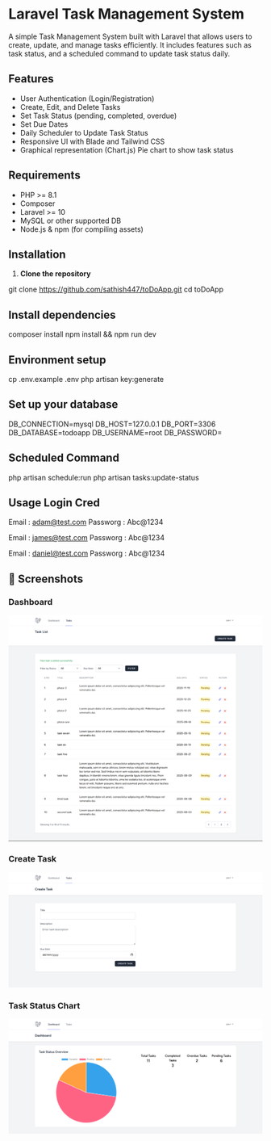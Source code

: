 # Laravel Task Management System

A simple Task Management System built with Laravel that allows users to create, update, and manage tasks efficiently. It includes features such as task status,  and a scheduled command to update task status daily.

## Features

- User Authentication (Login/Registration)
- Create, Edit, and Delete Tasks
- Set Task Status (pending, completed, overdue)
- Set Due Dates
- Daily Scheduler to Update Task Status
- Responsive UI with Blade and Tailwind CSS
- Graphical representation (Chart.js) Pie chart to show task status

## Requirements

- PHP >= 8.1
- Composer
- Laravel >= 10
- MySQL or other supported DB
- Node.js & npm (for compiling assets)

## Installation

1. **Clone the repository**

git clone https://github.com/sathish447/toDoApp.git
cd toDoApp

## Install dependencies
composer install
npm install && npm run dev

##  Environment setup
cp .env.example .env
php artisan key:generate

##  Set up your database
DB_CONNECTION=mysql
DB_HOST=127.0.0.1
DB_PORT=3306
DB_DATABASE=todoapp
DB_USERNAME=root
DB_PASSWORD=

## Scheduled Command
php artisan schedule:run
php artisan tasks:update-status


##  Usage Login Cred
Email : adam@test.com
Passworg : Abc@1234

Email : james@test.com
Passworg : Abc@1234

Email : daniel@test.com
Passworg : Abc@1234

## 📸 Screenshots

### Dashboard
![Dashboard](screenshots/dashboard.png)

### Create Task
![Create Task](screenshots/task-form.png)

### Task Status Chart
![Task Status Chart](screenshots/pie-chart.png)
